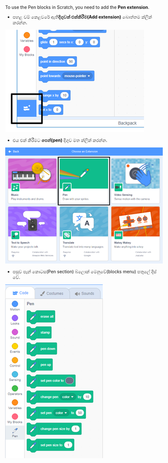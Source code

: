 To use the Pen blocks in Scratch, you need to add the **Pen extension**.

+ පහළ වම් කෙළවරේ ඇති**දිගුවක් එක්කිරීම(Add extension)** බොත්තම ක්ලික් කරන්න.

![උද්දීපනය කළ දිගු බොත්තම(extension button) එක් කරන්න](images/add-extension-annotated.png)

+ එය එක් කිරීමට **පෙන්(pen)** දිගුව මත ක්ලික් කරන්න.

![පෑන් දිගුව(pen extension) ඉස්මතු කර ඇත](images/click-pen-annotated.png)

+ පසුව පෑන් කොටස(Pen section) බ්ලොක් මෙනුවේ(blocks menu) පතුලේ දිස් වේ.

![පෑන් දිගුවේ(pen extension) කොටස්(blocks)](images/pen-extension-blocks.png)